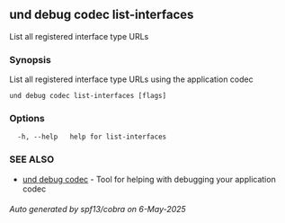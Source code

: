 ## und debug codec list-interfaces

List all registered interface type URLs

### Synopsis

List all registered interface type URLs using the application codec

```
und debug codec list-interfaces [flags]
```

### Options

```
  -h, --help   help for list-interfaces
```

### SEE ALSO

* [und debug codec](und_debug_codec.md)	 - Tool for helping with debugging your application codec

###### Auto generated by spf13/cobra on 6-May-2025
